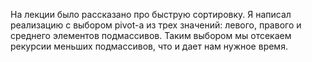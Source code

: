 На лекции было рассказано про быструю сортировку. Я написал реализацию с выбором pivot-а из трех значений: левого, правого и среднего элементов подмассивов. Таким выбором мы отсекаем рекурсии меньших подмассивов, что и дает нам нужное время.